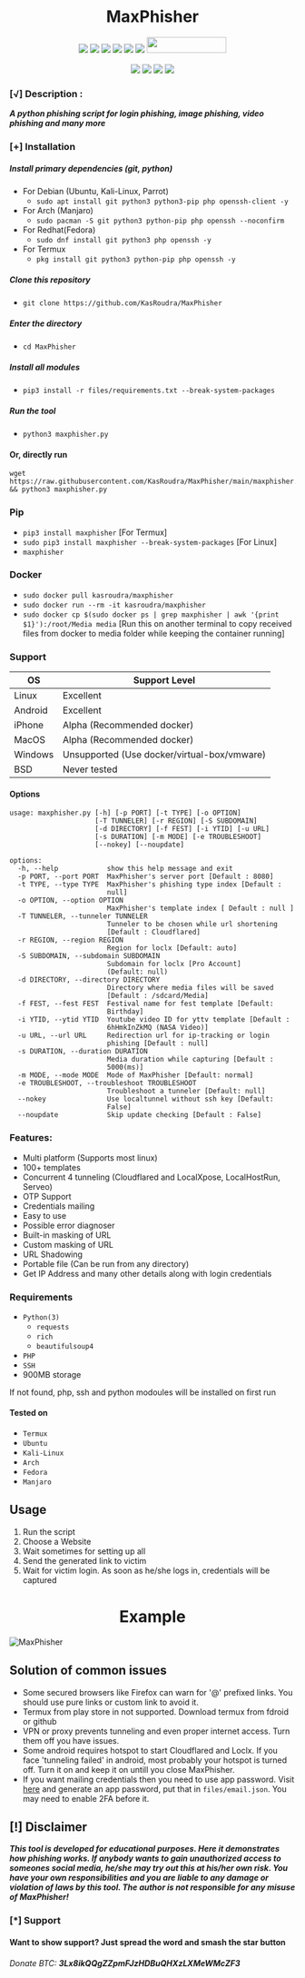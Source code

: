<h1 align="center"> MaxPhisher</h1>

<p align="center">
  <img src="https://img.shields.io/badge/Version-1.2.2-green?style=for-the-badge">
  <img src="https://img.shields.io/github/stars/KasRoudra/MaxPhisher?style=for-the-badge&color=orange">
  <img src="https://img.shields.io/github/forks/KasRoudra/MaxPhisher?color=cyan&style=for-the-badge&color=purple">
  <img src="https://img.shields.io/github/watchers/KasRoudra/MaxPhisher?color=cyan&style=for-the-badge&color=purple">
  <img src="https://img.shields.io/github/issues/KasRoudra/MaxPhisher?color=red&style=for-the-badge">
  <img src="https://img.shields.io/github/license/KasRoudra/MaxPhisher?style=for-the-badge&color=blue">
  <img src="https://hits.dwyl.com/KasRoudra/MaxPhisher.svg" width="140" height="28">
<br>
<br>
  <img src="https://img.shields.io/badge/Author-KasRoudra-purple?style=flat-square">
  <img src="https://img.shields.io/badge/Open%20Source-Yes-cyan?style=flat-square">
  <img src="https://img.shields.io/badge/Made%20in-Bangladesh-green?colorA=%23ff0000&colorB=%23017e40&style=flat-square">
  <img src="https://img.shields.io/badge/Written%20In-Python-blue?style=flat-square">
</p>


### [√] Description :

***A python phishing script for login phishing, image phishing, video phishing and many more***

### [+] Installation

##### Install primary dependencies (git, python)

 - For Debian (Ubuntu, Kali-Linux, Parrot)
    - ```sudo apt install git python3 python3-pip php openssh-client -y```
 - For Arch (Manjaro)
    - ```sudo pacman -S git python3 python-pip php openssh --noconfirm```
 - For Redhat(Fedora)
    - ```sudo dnf install git python3 php openssh -y```
 - For Termux
    - ```pkg install git python3 python-pip php openssh -y```

##### Clone this repository

 - ```git clone https://github.com/KasRoudra/MaxPhisher```

##### Enter the directory
 - ```cd MaxPhisher```

##### Install all modules
 - ```pip3 install -r files/requirements.txt --break-system-packages```

##### Run the tool
 - ```python3 maxphisher.py```

#### Or, directly run
```
wget https://raw.githubusercontent.com/KasRoudra/MaxPhisher/main/maxphisher.py && python3 maxphisher.py

```

### Pip
 - `pip3 install maxphisher` [For Termux]
 - `sudo pip3 install maxphisher --break-system-packages` [For Linux]
 - `maxphisher`

### Docker

 - `sudo docker pull kasroudra/maxphisher`
 - `sudo docker run --rm -it kasroudra/maxphisher`
 - `sudo docker cp $(sudo docker ps | grep maxphisher | awk '{print $1}'):/root/Media media` [Run this on another terminal to copy received files from docker to media folder while keeping the container running]



### Support

OS         | Support Level
-----------|--------------
Linux      | Excellent
Android    | Excellent
iPhone     | Alpha (Recommended docker)
MacOS      | Alpha (Recommended docker)
Windows    | Unsupported (Use docker/virtual-box/vmware)
BSD        | Never tested

#### Options

```
usage: maxphisher.py [-h] [-p PORT] [-t TYPE] [-o OPTION]
                     [-T TUNNELER] [-r REGION] [-S SUBDOMAIN]
                     [-d DIRECTORY] [-f FEST] [-i YTID] [-u URL]
                     [-s DURATION] [-m MODE] [-e TROUBLESHOOT]
                     [--nokey] [--noupdate]

options:
  -h, --help            show this help message and exit
  -p PORT, --port PORT  MaxPhisher's server port [Default : 8080]
  -t TYPE, --type TYPE  MaxPhisher's phishing type index [Default :
                        null]
  -o OPTION, --option OPTION
                        MaxPhisher's template index [ Default : null ]
  -T TUNNELER, --tunneler TUNNELER
                        Tunneler to be chosen while url shortening
                        [Default : Cloudflared]
  -r REGION, --region REGION
                        Region for loclx [Default: auto]
  -S SUBDOMAIN, --subdomain SUBDOMAIN
                        Subdomain for loclx [Pro Account]
                        (Default: null)
  -d DIRECTORY, --directory DIRECTORY
                        Directory where media files will be saved
                        [Default : /sdcard/Media]
  -f FEST, --fest FEST  Festival name for fest template [Default:
                        Birthday]
  -i YTID, --ytid YTID  Youtube video ID for yttv template [Default :
                        6hHmkInZkMQ (NASA Video)]
  -u URL, --url URL     Redirection url for ip-tracking or login
                        phishing [Default : null]
  -s DURATION, --duration DURATION
                        Media duration while capturing [Default :
                        5000(ms)]
  -m MODE, --mode MODE  Mode of MaxPhisher [Default: normal]
  -e TROUBLESHOOT, --troubleshoot TROUBLESHOOT
                        Troubleshoot a tunneler [Default: null]
  --nokey               Use localtunnel without ssh key [Default:
                        False]
  --noupdate            Skip update checking [Default : False]
```

### Features:

 - Multi platform (Supports most linux)
 - 100+ templates
 - Concurrent 4 tunneling (Cloudflared and LocalXpose, LocalHostRun, Serveo)
 - OTP Support
 - Credentials mailing
 - Easy to use
 - Possible error diagnoser
 - Built-in masking of URL
 - Custom masking of URL
 - URL Shadowing
 - Portable file (Can be run from any directory)
 - Get IP Address and many other details along with login credentials


### Requirements

 - `Python(3)`
   - `requests`
   - `rich`
   - `beautifulsoup4`
 - `PHP`
 - `SSH`
 - 900MB storage
 
If not found, php, ssh and python modoules will be installed on first run

#### Tested on

 - `Termux`
 - `Ubuntu`
 - `Kali-Linux`
 - `Arch`
 - `Fedora`
 - `Manjaro`

## Usage

1. Run the script
2. Choose a Website
3. Wait sometimes for setting up all
4. Send the generated link to victim
5. Wait for victim login. As soon as he/she logs in, credentials will be captured

<h1 align="center">Example</h1>

![MaxPhisher](https://raw.githubusercontent.com/KasRoudra/MaxPhisher/main/files/maxphisher.gif)

 
## Solution of common issues
 - Some secured browsers like Firefox can warn for '@' prefixed links. You should use pure links or custom link to avoid it.
 - Termux from play store in not supported. Download termux from fdroid or github
 - VPN or proxy prevents tunneling and even proper internet access. Turn them off you have issues.
 - Some android requires hotspot to start Cloudflared and Loclx. If you face 'tunneling failed' in android, most probably your hotspot is turned off. Turn it on and keep it on untill you close MaxPhisher.
 - If you want mailing credentials then you need to use app password. Visit [here](https://myaccount.google.com/u/0/apppasswords) and generate an app password, put that in `files/email.json`. You may need to enable 2FA before it.

## [!] Disclaimer
***This tool is developed for educational purposes. Here it demonstrates how phishing works. If anybody wants to gain unauthorized access to someones social media, he/she may try out this at his/her own risk. You have your own responsibilities and you are liable to any damage or violation of laws by this tool. The author is not responsible for any misuse of MaxPhisher!***

### [*] Support
####  Want to show support? Just spread the word and smash the star button
###### Donate BTC: ***3Lx8ikQQgZZpmFJzHDBuQHXzLXMeWMcZF3***




